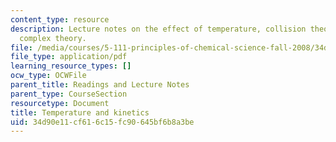 ```yaml
---
content_type: resource
description: Lecture notes on the effect of temperature, collision theory, and activated
  complex theory.
file: /media/courses/5-111-principles-of-chemical-science-fall-2008/34d90e11cf616c15fc90645bf6b8a3be_lecnotes34.pdf
file_type: application/pdf
learning_resource_types: []
ocw_type: OCWFile
parent_title: Readings and Lecture Notes
parent_type: CourseSection
resourcetype: Document
title: Temperature and kinetics
uid: 34d90e11-cf61-6c15-fc90-645bf6b8a3be
---
```

